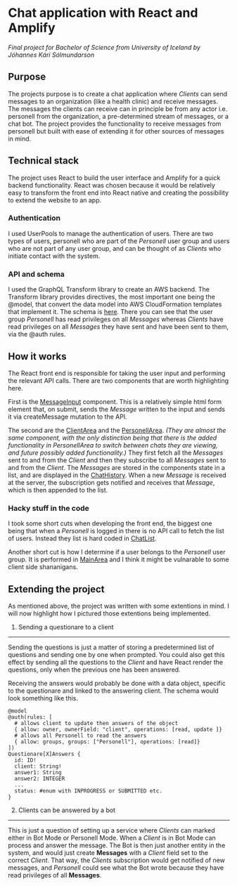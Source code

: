 # Chat application with React and Amplify
_Final project for Bachelor of Science from University of Iceland by Jóhannes Kári Sólmundarson_

## Purpose
The projects purpose is to create a chat application where _Clients_ can send messages to an organization (like a health clinic) and receive messages. The messages the clients can receive can in principle be from any actor i.e. personell from the organization, a pre-determined stream of messages, or a chat bot. The project provides the functionality to receive messages from personell but built with ease of extending it for other sources of messages in mind. 

## Technical stack
The project uses React to build the user interface and Amplify for a quick backend functionality. React was chosen because it would be relatively easy to transform the front end into React native and creating the possibility to extend the website to an app.

### Authentication
I used UserPools to manage the authentication of users. There are two types of users, personell who are part of the _Personell_ user group and users who are not part of any user group, and can be thought of as _Clients_ who initiate contact with the system. 

### API and schema
I used the GraphQL Transform library to create an AWS backend. The Transform library provides directives, the most important one being the @model, that convert the data model into AWS CloudFormation templates that implement it. The schema is [here](./amplify/backend/api/nordversechatapp/schema.graphql). There you can see that the user group _Personell_ has read privileges on all _Messages_ whereas _Clients_ have read privileges on all _Messages_ they have sent and have been sent to them, via the @auth rules.

## How it works
The React front end is responsible for taking the user input and performing the relevant API calls. There are two components that are worth highlighting here. 

First is the [MessageInput](./src/components/MessageInput/MessageInput.js) component. This is a relatively simple html form element that, on submit, sends the _Message_ written to the input and sends it via createMessage mutation to the API. 

The second are the [ClientArea](./src/components/ClientArea/ClientArea.js) and the [PersonellArea](./src/components/PersonellArea/PersonellArea.js). _(They are almost the same component, with the only distinction being that there is the added functionality in PersonellArea to switch between chats they are viewing, and future possibly added functionality.)_  They first fetch all the _Messages_ sent to and from the _Client_ and then they subscribe to all _Messages_ sent to and from the _Client_. The _Messages_ are stored in the components state in a list, and are displayed in the [ChatHistory](./src/components/ChatHistory/ChatHistory.js). When a new _Message_ is received at the server, the subscription gets notified and receives that _Message_, which is then appended to the list.

### Hacky stuff in the code
I took some short cuts when developing the front end, the biggest one being that when a _Personell_ is logged in there is no API call to fetch the list of users. Instead they list is hard coded in [ChatList](./src/components/ChatList/ChatList.js#L10). 

Another short cut is how I determine if a user belongs to the _Personell_ user group. It is performed in [MainArea](./src/components/MainArea/MainArea.js#L27) and I think it might be vulnarable to some client side shananigans. 

## Extending the project
As mentioned above, the project was written with some extentions in mind. I will now highlight how I pictured those extentions being implemented. 

1. Sending a questionare to a client
---
Sending the questions is just a matter of storing a predetermined list of questions and sending one by one when prompted. You could also get this effect by sending all the questions to the _Client_ and have React render the questions, only when the previous one has been answered. 

Receiving the answers would probably be done with a data object, specific to the questionare and linked to the answering client. The schema would look something like this. 

```
@model
@auth(rules: [
  # allows client to update then answers of the object
  { allow: owner, ownerField: "client", operations: [read, update ]} 
  # allows all Personell to read the answers
  { allow: groups, groups: ["Personell"], operations: [read]} 
])
Questionare[X]Answers {
  id: ID!
  client: String!
  answer1: String
  answer2: INTEGER
  ...
  status: #enum with INPROGRESS or SUBMITTED etc.
}
```

2. Clients can be answered by a bot
---
This is just a question of setting up a service where _Clients_ can marked either in Bot Mode or Personell Mode. When a _Client_ is in Bot Mode can process and answer the message. The Bot is then just another entity in the system, and would just create __Messages__ with a _Client_ field set to the correct _Client_. That way, the _Clients_ subscription would get notified of new messages, and _Personell_ could see what the Bot wrote because they have read privileges of all __Messages__.